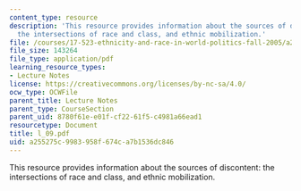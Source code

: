 ```yaml
---
content_type: resource
description: 'This resource provides information about the sources of discontent:
  the intersections of race and class, and ethnic mobilization.'
file: /courses/17-523-ethnicity-and-race-in-world-politics-fall-2005/a255275c9983958f674ca7b1536dc846_l_09.pdf
file_size: 143264
file_type: application/pdf
learning_resource_types:
- Lecture Notes
license: https://creativecommons.org/licenses/by-nc-sa/4.0/
ocw_type: OCWFile
parent_title: Lecture Notes
parent_type: CourseSection
parent_uid: 8780f61e-e01f-cf22-61f5-c4981a66ead1
resourcetype: Document
title: l_09.pdf
uid: a255275c-9983-958f-674c-a7b1536dc846
---
```

This resource provides information about the sources of discontent: the intersections of race and class, and ethnic mobilization.